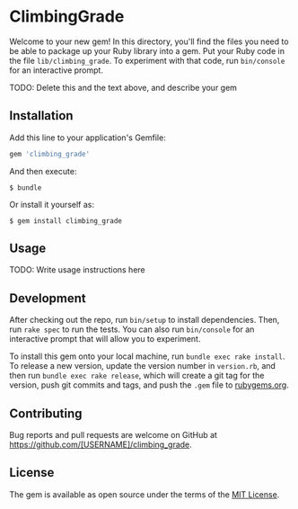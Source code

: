 # ClimbingGrade

Welcome to your new gem! In this directory, you'll find the files you need to be able to package up your Ruby library into a gem. Put your Ruby code in the file `lib/climbing_grade`. To experiment with that code, run `bin/console` for an interactive prompt.

TODO: Delete this and the text above, and describe your gem

## Installation

Add this line to your application's Gemfile:

```ruby
gem 'climbing_grade'
```

And then execute:

    $ bundle

Or install it yourself as:

    $ gem install climbing_grade

## Usage

TODO: Write usage instructions here

## Development

After checking out the repo, run `bin/setup` to install dependencies. Then, run `rake spec` to run the tests. You can also run `bin/console` for an interactive prompt that will allow you to experiment.

To install this gem onto your local machine, run `bundle exec rake install`. To release a new version, update the version number in `version.rb`, and then run `bundle exec rake release`, which will create a git tag for the version, push git commits and tags, and push the `.gem` file to [rubygems.org](https://rubygems.org).

## Contributing

Bug reports and pull requests are welcome on GitHub at https://github.com/[USERNAME]/climbing_grade.


## License

The gem is available as open source under the terms of the [MIT License](http://opensource.org/licenses/MIT).

